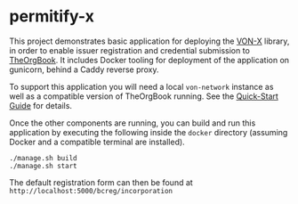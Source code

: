 # permitify-x

This project demonstrates basic application for deploying the [VON-X](https://github.com/PSPC-SPAC-buyandsell/von-x) library, in order to enable issuer registration and credential submission to [TheOrgBook](https://github.com/bcgov/TheOrgBook).
It includes Docker tooling for deployment of the application on gunicorn, behind a Caddy reverse proxy.

To support this application you will need a local `von-network` instance as well as a compatible version of TheOrgBook running.
See the [Quick-Start Guide](https://github.com/bcgov/TheOrgBook/blob/master/docker/README.md#running-a-complete-provisional-von-network) for details.

Once the other components are running, you can build and run this application by executing the following inside the `docker` directory
(assuming Docker and a compatible terminal are installed).

```
./manage.sh build
./manage.sh start
```

The default registration form can then be found at `http://localhost:5000/bcreg/incorporation`

